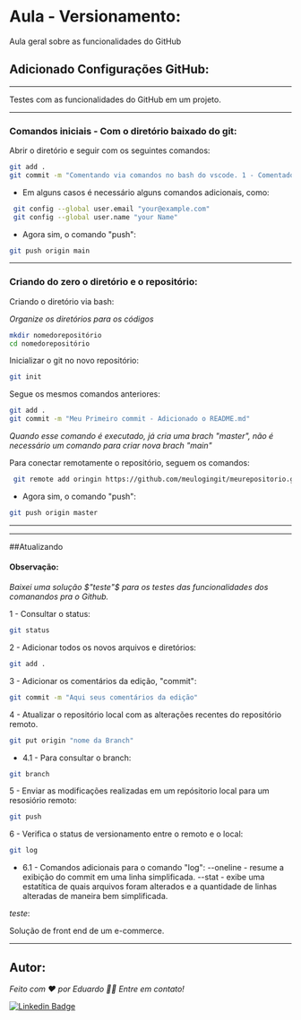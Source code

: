 
# Aula - Versionamento:
Aula geral sobre as funcionalidades do GitHub

## Adicionado Configurações GitHub:
--------------------------------
Testes com as funcionalidades do GitHub em um projeto.

--------------------------------
### Comandos iniciais - Com o diretório baixado do git:

Abrir o diretório e seguir com os seguintes comandos:

```sh
git add .
git commit -m "Comentando via comandos no bash do vscode. 1 - Comentados no readme"
```
* Em alguns casos é necessário alguns comandos adicionais, como:
```sh
 git config --global user.email "your@example.com"
 git config --global user.name "your Name"

```
* Agora sim, o comando "push":
```sh
git push origin main
```
________________________________

### Criando do zero o diretório e o repositório:

Criando o diretório via bash:

*Organize os diretórios para os códigos* 

```sh
mkdir nomedorepositório
cd nomedorepositório

```

Inicializar o git no novo repositório:

```sh
git init
```
Segue os mesmos comandos anteriores:

```sh
git add .
git commit -m "Meu Primeiro commit - Adicionado o README.md"
```
*Quando esse comando é executado, já cria uma brach "master", não é necessário um comando para criar nova brach "main"*

Para conectar remotamente o repositório, seguem os comandos:
```sh
 git remote add oringin https://github.com/meulogingit/meurepositorio.git

```
* Agora sim, o comando "push":
```sh
git push origin master
```
_______________________________


------------------------------------------------
##Atualizando

#### Observação:

  *Baixei uma solução $"teste"$ para os testes das funcionalidades dos comanandos pra o Github.*



1 - Consultar o status:

```sh
git status
```
2 - Adicionar todos os novos arquivos e diretórios:

```sh
git add .
```
3 - Adicionar os comentários da edição, "commit":

```sh
git commit -m "Aqui seus comentários da edição"
```
4 - Atualizar o repositório local com as alterações recentes do repositório remoto.

```sh
git put origin "nome da Branch"
```
* 4.1 - Para consultar o branch:

```sh
git branch
```
5 - Enviar as modificações realizadas em um repósitorio local para um resosiório remoto:

```sh
git push
```

6 - Verifica o status de versionamento entre o remoto e o local:

```sh
git log
```
* 6.1 - Comandos adicionais para o comando "log":
--oneline - resume a exibição do commit em uma linha simplificada.
--stat - exibe uma estatítica de quais arquivos foram alterados e a quantidade de linhas alteradas de maneira bem simplificada.


$teste:$ 

Solução de front end de um e-commerce.

------------------------------------------------


















































## Autor:

*Feito com ❤️ por Eduardo 👋🏽 Entre em contato!*

[![Linkedin Badge](https://img.shields.io/badge/-Eduardo-blue?style=flat-square&logo=Linkedin&logoColor=white&link=https://www.linkedin.com/in/eduardo-pateis-joaquim/)](https://www.linkedin.com/in/eduardo-pateis-joaquim/)
